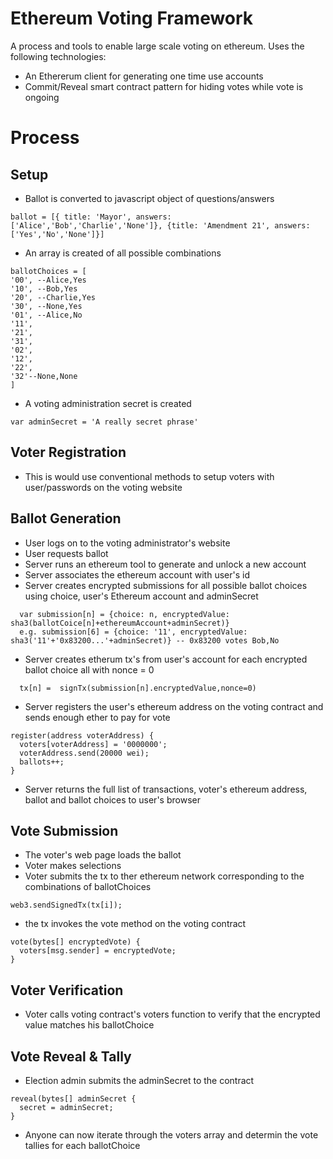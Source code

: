 # Ethereum Voting Framework
A process and tools to enable large scale voting on ethereum. Uses the following technologies:
- An Ethererum client for generating one time use accounts
- Commit/Reveal smart contract pattern for hiding votes while vote is ongoing 

# Process 

## Setup
- Ballot is converted to javascript object of questions/answers 
``` 
ballot = [{ title: 'Mayor', answers: ['Alice','Bob','Charlie','None']}, {title: 'Amendment 21', answers: ['Yes','No','None']}]
```
- An array is created of all possible combinations
```
ballotChoices = [
'00', --Alice,Yes
'10', --Bob,Yes
'20', --Charlie,Yes
'30', --None,Yes
'01', --Alice,No
'11',
'21',
'31',
'02',
'12',
'22',
'32'--None,None
]
```
- A voting administration secret is created
```
var adminSecret = 'A really secret phrase'
```
## Voter Registration
- This is would use conventional methods to setup voters with user/passwords on the voting website

## Ballot Generation
- User logs on to the voting administrator's website
- User requests ballot
- Server runs an ethereum tool to generate and unlock a new account
- Server associates the ethereum account with user's id
- Server creates encrypted submissions for all possible ballot choices using choice, user's Ethereum account and adminSecret
```
  var submission[n] = {choice: n, encryptedValue: sha3(ballotCoice[n]+ethereumAccount+adminSecret)}
  e.g. submission[6] = {choice: '11', encryptedValue: sha3('11'+'0x83200...'+adminSecret)} -- 0x83200 votes Bob,No
```
- Server creates etherum tx's from user's account for each encrypted ballot choice all with nonce = 0
```
  tx[n] =  signTx(submission[n].encryptedValue,nonce=0)
```
- Server registers the user's ethereum address on the voting contract and sends enough ether to pay for vote
```
register(address voterAddress) {
  voters[voterAddress] = '0000000';
  voterAddress.send(20000 wei);
  ballots++;
}
```
- Server returns the full list of transactions, voter's ethereum address, ballot and ballot choices to user's browser

## Vote Submission
- The voter's web page loads the ballot
- Voter makes selections
- Voter submits the tx to ther ethereum network corresponding to the combinations of ballotChoices
```
web3.sendSignedTx(tx[i]);
```
- the tx invokes the vote method on the voting contract
```
vote(bytes[] encryptedVote) {
  voters[msg.sender] = encryptedVote;
}
```
## Voter Verification
- Voter calls voting contract's voters function to verify that the encrypted value matches his ballotChoice


## Vote Reveal & Tally
- Election admin submits the adminSecret to the contract
```
reveal(bytes[] adminSecret {
  secret = adminSecret;
}
```
- Anyone can now iterate through the voters array and determin the vote tallies for each ballotChoice
```


```

